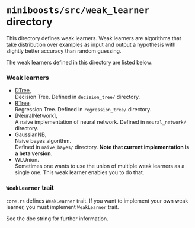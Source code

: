 # `miniboosts/src/weak_learner` directory

This directory defines weak learners.
Weak learners are algorithms that take distribution over examples as input
and output a hypothesis with slightly better accuracy than random guessing.

The weak learners defined in this directory are listed below:

### Weak learners

- [DTree](https://www.amazon.co.jp/-/en/Leo-Breiman/dp/0412048418),  
    Decision Tree.
    Defined in `decision_tree/` directory.
- [RTree](https://www.amazon.co.jp/-/en/Leo-Breiman/dp/0412048418),  
    Regression Tree.
    Defined in `regression_tree/` directory.
- [NeuralNetwork],  
    A naive implementation of neural network.
    Defined in `neural_network/` directory.
- GaussianNB,  
    Naive bayes algorithm.  
    Defined in `naive_bayes/` directory.
    **Note that current implementation is a beta version**.
- WLUnion.  
    Sometimes one wants to use the union of multiple weak learners
    as a single one. This weak learner enables you to do that.


### `WeakLearner` trait
`core.rs` defines `WeakLearner` trait.
If you want to implement your own weak learner,
you must implement `WeakLearner` trait.

See the doc string for further information.
